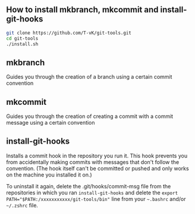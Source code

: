 ## How to install mkbranch, mkcommit and install-git-hooks

``` Bash
git clone https://github.com/T-vK/git-tools.git
cd git-tools
./install.sh
```

## mkbranch

Guides you through the creation of a branch using a certain commit convention

## mkcommit

Guides you through the creation of creating a commit with a commit message using a certain convention

## install-git-hooks

Installs a commit hook in the repository you run it. This hook prevents you from accidentally making commits with messages that don't follow the convention.
(The hook itself can't be committed or pushed and only works on the machine you installed it on.)

To uninstall it again, delete the .git/hooks/commit-msg file from the repositories in which you ran `install-git-hooks` and delete the `export PATH="$PATH:/xxxxxxxxxxx/git-tools/bin"` line from your `~.bashrc` and/or `~/.zshrc` file.
